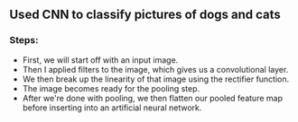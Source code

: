 ## Used CNN to classify pictures of dogs and cats
### Steps:
- First, we will start off with an input image.
- Then I applied filters to the image, which gives us a convolutional layer.
- We then break up the linearity of that image using the rectifier function.
- The image becomes ready for the pooling step.
- After we're done with pooling, we then flatten our pooled feature map before inserting into an artificial neural network.
